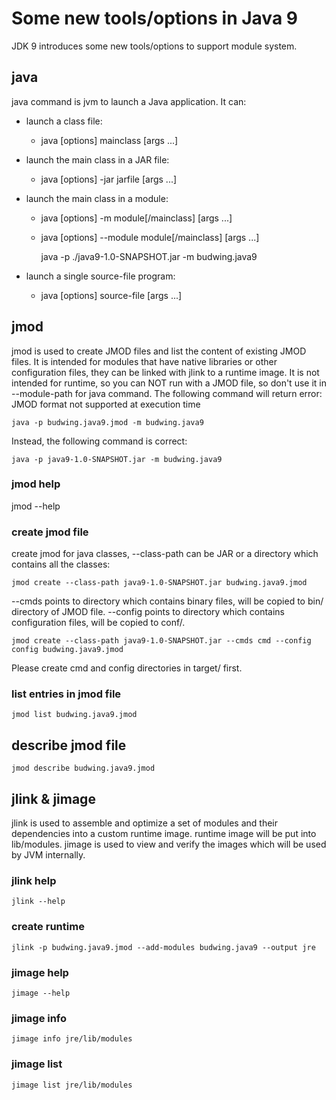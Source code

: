 # Some new tools/options in Java 9
JDK 9 introduces some new tools/options to support module system.

## java
java command is jvm to launch a Java application. It can:
* launch a class file: 
  * java [options] mainclass [args ...]
* launch the main class in a JAR file:
  * java [options] -jar jarfile [args ...]
* launch the main class in a module:
  * java [options] -m module[/mainclass] [args ...]
  * java [options] --module module[/mainclass] [args ...]


    java -p ./java9-1.0-SNAPSHOT.jar -m budwing.java9

* launch a single source-file program:
  * java [options] source-file [args ...]

## jmod
jmod is used to create JMOD files and list the content of existing JMOD files. 
It is intended for modules that have native libraries or other configuration files, they can be linked with jlink to a runtime image.
It is not intended for runtime, so you can NOT run with a JMOD file, so don't use it in --module-path for java command. 
The following command will return error: JMOD format not supported at execution time

    java -p budwing.java9.jmod -m budwing.java9

Instead, the following command is correct:

    java -p java9-1.0-SNAPSHOT.jar -m budwing.java9

### jmod help
jmod --help
### create jmod file
create jmod for java classes, --class-path can be JAR or a directory which contains all the classes:

    jmod create --class-path java9-1.0-SNAPSHOT.jar budwing.java9.jmod

--cmds points to directory which contains binary files, will be copied to bin/ directory of JMOD file. 
--config points to directory which contains configuration files, will be copied to conf/.

    jmod create --class-path java9-1.0-SNAPSHOT.jar --cmds cmd --config config budwing.java9.jmod
Please create cmd and config directories in target/ first.
### list entries in jmod file
    jmod list budwing.java9.jmod

## describe jmod file
    jmod describe budwing.java9.jmod

## jlink & jimage
jlink is used to assemble and optimize a set of modules and their dependencies into a custom runtime image.
runtime image will be put into lib/modules. jimage is used to view and verify the images which will be used by JVM internally.

### jlink help
    jlink --help
### create runtime
    jlink -p budwing.java9.jmod --add-modules budwing.java9 --output jre
### jimage help
    jimage --help
### jimage info
    jimage info jre/lib/modules
### jimage list
    jimage list jre/lib/modules